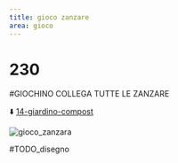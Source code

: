 ```yaml
---
title: gioco zanzare
area: gioco
---
```

# 230
#GIOCHINO COLLEGA TUTTE LE ZANZARE

⬇️ [14-giardino-compost](14-giardino-compost.md)

![gioco_zanzara](gioco_zanzara.png)

#TODO_disegno